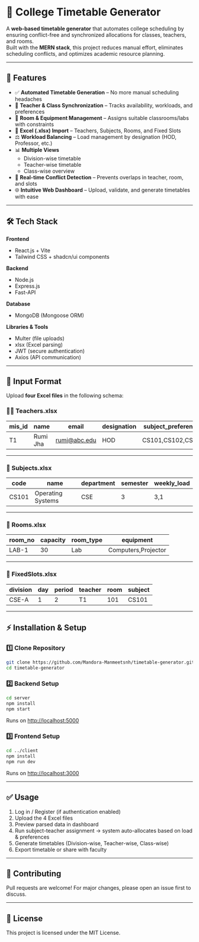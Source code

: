 # 📅 College Timetable Generator

A **web-based timetable generator** that automates college scheduling by ensuring conflict-free and synchronized allocations for classes, teachers, and rooms.  
Built with the **MERN stack**, this project reduces manual effort, eliminates scheduling conflicts, and optimizes academic resource planning.

---

## 🚀 Features
- ✅ **Automated Timetable Generation** – No more manual scheduling headaches  
- 👥 **Teacher & Class Synchronization** – Tracks availability, workloads, and preferences  
- 🏫 **Room & Equipment Management** – Assigns suitable classrooms/labs with constraints  
- 📂 **Excel (.xlsx) Import** – Teachers, Subjects, Rooms, and Fixed Slots  
- ⚖️ **Workload Balancing** – Load management by designation (HOD, Professor, etc.)  
- 📊 **Multiple Views**  
  - Division-wise timetable  
  - Teacher-wise timetable  
  - Class-wise overview  
- 🔎 **Real-time Conflict Detection** – Prevents overlaps in teacher, room, and slots  
- 🌐 **Intuitive Web Dashboard** – Upload, validate, and generate timetables with ease  

---

## 🛠️ Tech Stack
**Frontend**
- React.js + Vite  
- Tailwind CSS + shadcn/ui components  

**Backend**
- Node.js  
- Express.js
- Fast-API

**Database**
- MongoDB (Mongoose ORM)  

**Libraries & Tools**
- Multer (file uploads)  
- xlsx (Excel parsing)  
- JWT (secure authentication)  
- Axios (API communication)  

---

## 📂 Input Format

Upload **four Excel files** in the following schema:

### 👨‍🏫 Teachers.xlsx
| mis_id | name | email | designation | subject_preferences |
| ------ | ----- | ----- | ----------- | ------------------- |
| T1 | Rumi Jha | rumi@abc.edu | HOD | CS101,CS102,CS103 |

---

### 📘 Subjects.xlsx
| code  | name                 | department | semester | weekly_load |
| ----- | -------------------- | ---------- | -------- | ------------ |
| CS101 | Operating Systems    | CSE        | 3        | 3,1 |

---

### 🏫 Rooms.xlsx
| room_no | capacity | room_type | equipment            |
| ------- | -------- | --------- | -------------------- |
| LAB-1   | 30       | Lab       | Computers,Projector  |

---

### 📌 FixedSlots.xlsx
| division | day | period | teacher | room | subject |
| -------- | --- | ------ | ------- | ---- | ------- |
| CSE-A    | 1   | 2      | T1      | 101  | CS101   |

---

## ⚡ Installation & Setup

### 1️⃣ Clone Repository
```bash
git clone https://github.com/Mandora-Manmeetsnh/timetable-generator.git
cd timetable-generator
```

### 2️⃣ Backend Setup
```bash
cd server
npm install
npm start
```
Runs on [http://localhost:5000](http://localhost:5000)

### 3️⃣ Frontend Setup
```bash
cd ../client
npm install
npm run dev
```
Runs on [http://localhost:3000](http://localhost:3000)

---

## ✅ Usage
1. Log in / Register (if authentication enabled)  
2. Upload the 4 Excel files  
3. Preview parsed data in dashboard  
4. Run subject-teacher assignment → system auto-allocates based on load & preferences  
5. Generate timetables (Division-wise, Teacher-wise, Class-wise)  
6. Export timetable or share with faculty  

---

## 🤝 Contributing
Pull requests are welcome! For major changes, please open an issue first to discuss.  

---
## 📜 License
This project is licensed under the MIT License.  
